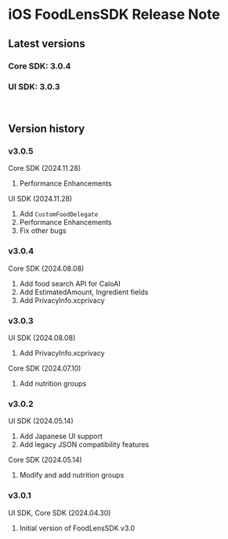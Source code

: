 # iOS FoodLensSDK Release Note

## Latest versions
### Core SDK: 3.0.4
### UI SDK: 3.0.3

<br/>

## Version history
### v3.0.5
Core SDK (2024.11.28)
1. Performance Enhancements

UI SDK (2024.11.28)
1. Add `CustomFoodDelegate`
2. Performance Enhancements
3. Fix other bugs

### v3.0.4
Core SDK (2024.08.08)
1. Add food search API for CaloAI
2. Add EstimatedAmount, Ingredient fields
3. Add PrivacyInfo.xcprivacy

### v3.0.3
UI SDK (2024.08.08)
1. Add PrivacyInfo.xcprivacy

Core SDK (2024.07.10)
1. Add nutrition groups

### v3.0.2
UI SDK (2024.05.14)
1. Add Japanese UI support
2. Add legacy JSON compatibility features

Core SDK (2024.05.14)
1. Modify and add nutrition groups

### v3.0.1
UI SDK, Core SDK (2024.04.30)
1. Initial version of FoodLensSDK v3.0
